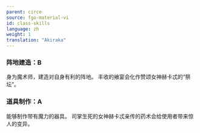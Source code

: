 ```yaml
---
parent: circe
source: fgo-material-vi
id: class-skills
language: zh
weight: 1
translation: "Akiraka"
---
```


### 阵地建造：B

身为魔术师，建造对自身有利的阵地。
丰收的飨宴会化作赞颂女神赫卡忒的“祭坛”。

### 道具制作：A

能够制作带有魔力的器具。
司掌生死的女神赫卡忒亲传的药术会给使用者带来惊人的变异。
